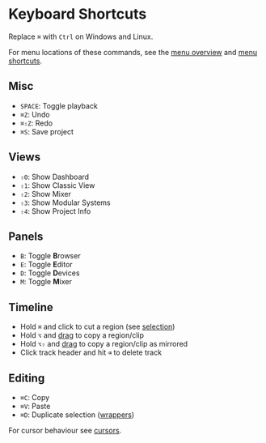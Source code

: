 # Keyboard Shortcuts

Replace `⌘` with `Ctrl` on Windows and Linux.

For menu locations of these commands, see the [menu overview](../docs-dev/ui/menu/overview.md) and [menu shortcuts](../docs-dev/ui/menu/shortcuts.md).

## Misc

- `SPACE`: Toggle playback
- `⌘Z`: Undo
- `⌘⇧Z`: Redo
- `⌘S`: Save project

## Views

- `⇧0`: Show Dashboard
- `⇧1`: Show Classic View
- `⇧2`: Show Mixer
- `⇧3`: Show Modular Systems
- `⇧4`: Show Project Info

## Panels

- `B`: Toggle **B**rowser
- `E`: Toggle **E**ditor
- `D`: Toggle **D**evices
- `M`: Toggle **M**ixer

## Timeline

- Hold `⌘` and click to cut a region (see [selection](../docs-dev/ui/interactions/selection.md))
- Hold `⌥` and [drag](../docs-dev/ui/interactions/drag-and-drop.md) to copy a region/clip
- Hold `⌥⇧` and [drag](../docs-dev/ui/interactions/drag-and-drop.md) to copy a region/clip as mirrored
- Click track header and hit `⌫` to delete track

## Editing

- `⌘C`: Copy
- `⌘V`: Paste
- `⌘D`: Duplicate selection ([wrappers](../docs-dev/ui/interactions/wrappers.md))

For cursor behaviour see [cursors](../docs-dev/ui/interactions/cursors.md).
